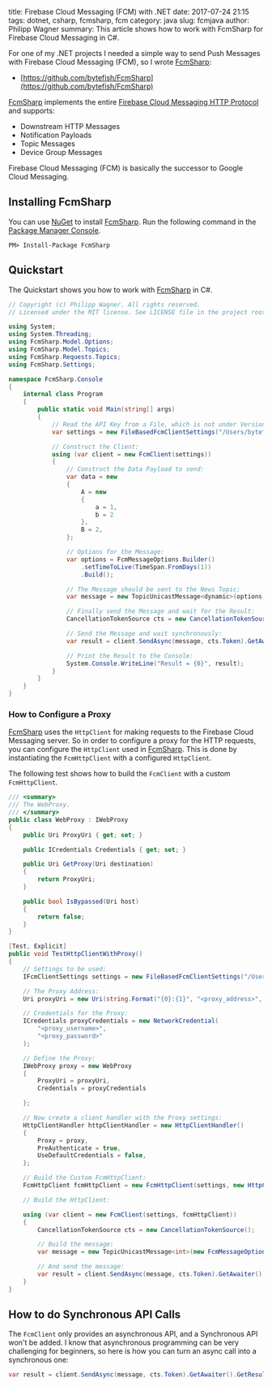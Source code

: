 ﻿title: Firebase Cloud Messaging (FCM) with .NET
date: 2017-07-24 21:15
tags: dotnet, csharp, fcmsharp, fcm
category: java
slug: fcmjava
author: Philipp Wagner
summary: This article shows how to work with FcmSharp for Firebase Cloud Messaging in C#.

For one of my .NET projects I needed a simple way to send Push Messages with Firebase Cloud Messaging (FCM), so I wrote [FcmSharp]:

* [https://github.com/bytefish/FcmSharp](https://github.com/bytefish/FcmSharp)

[FcmSharp] implements the entire [Firebase Cloud Messaging HTTP Protocol] and supports:

* Downstream HTTP Messages
* Notification Payloads
* Topic Messages
* Device Group Messages

Firebase Cloud Messaging (FCM) is basically the successor to Google Cloud Messaging. 

## Installing FcmSharp ##

You can use [NuGet](https://www.nuget.org) to install [FcmSharp]. Run the following command 
in the [Package Manager Console](http://docs.nuget.org/consume/package-manager-console).

```
PM> Install-Package FcmSharp
```

## Quickstart ##

The Quickstart shows you how to work with [FcmSharp] in C#.

```csharp
// Copyright (c) Philipp Wagner. All rights reserved.
// Licensed under the MIT license. See LICENSE file in the project root for full license information.

using System;
using System.Threading;
using FcmSharp.Model.Options;
using FcmSharp.Model.Topics;
using FcmSharp.Requests.Topics;
using FcmSharp.Settings;

namespace FcmSharp.Console
{
    internal class Program
    {
        public static void Main(string[] args)
        {
            // Read the API Key from a File, which is not under Version Control:
            var settings = new FileBasedFcmClientSettings("/Users/bytefish/api.key");

            // Construct the Client:
            using (var client = new FcmClient(settings))
            {
                // Construct the Data Payload to send:
                var data = new
                {
                    A = new
                    {
                        a = 1,
                        b = 2
                    },
                    B = 2,
                };

                // Options for the Message:
                var options = FcmMessageOptions.Builder()
                    .setTimeToLive(TimeSpan.FromDays(1))
                    .Build();

                // The Message should be sent to the News Topic:
                var message = new TopicUnicastMessage<dynamic>(options, new Topic("news"), data);

                // Finally send the Message and wait for the Result:
                CancellationTokenSource cts = new CancellationTokenSource();

                // Send the Message and wait synchronously:
                var result = client.SendAsync(message, cts.Token).GetAwaiter().GetResult();

                // Print the Result to the Console:
                System.Console.WriteLine("Result = {0}", result);
            }
        }
    }
}
```

### How to Configure a Proxy ###

[FcmSharp] uses the ``HttpClient`` for making requests to the Firebase Cloud Messaging server. So in order to configure 
a proxy for the HTTP requests, you can configure the ``HttpClient`` used in [FcmSharp]. This is done by instantiating 
the ``FcmHttpClient`` with a configured ``HttpClient``.

The following test shows how to build the ``FcmClient`` with a custom ``FcmHttpClient``.

```csharp
/// <summary>
/// The WebProxy.
/// </summary>
public class WebProxy : IWebProxy
{
    public Uri ProxyUri { get; set; }

    public ICredentials Credentials { get; set; }

    public Uri GetProxy(Uri destination)
    {
        return ProxyUri;
    }

    public bool IsBypassed(Uri host)
    {
        return false;
    }
}

[Test, Explicit]
public void TestHttpClientWithProxy()
{
    // Settings to be used:
    IFcmClientSettings settings = new FileBasedFcmClientSettings("/Users/bytefish/api.key");

    // The Proxy Address:
    Uri proxyUri = new Uri(string.Format("{0}:{1}", "<proxy_address>", "<proxy_port>"));

    // Credentials for the Proxy:
    ICredentials proxyCredentials = new NetworkCredential(
        "<proxy_username>",
        "<proxy_password>"
    );

    // Define the Proxy:
    IWebProxy proxy = new WebProxy
    {
        ProxyUri = proxyUri,
        Credentials = proxyCredentials

    };

    // Now create a client handler with the Proxy settings:
    HttpClientHandler httpClientHandler = new HttpClientHandler()
    {
        Proxy = proxy,
        PreAuthenticate = true,
        UseDefaultCredentials = false,
    };

    // Build the Custom FcmHttpClient:
    FcmHttpClient fcmHttpClient = new FcmHttpClient(settings, new HttpClient(httpClientHandler), JsonSerializer.Default);

    // Build the HttpClient:

    using (var client = new FcmClient(settings, fcmHttpClient))
    {
        CancellationTokenSource cts = new CancellationTokenSource();

        // Build the message:
        var message = new TopicUnicastMessage<int>(new FcmMessageOptionsBuilder().Build(), new Topic("a"), 1);

        // And send the message:
        var result = client.SendAsync(message, cts.Token).GetAwaiter().GetResult();
    }
}
```

## How to do Synchronous API Calls ##

The ``FcmClient`` only provides an asynchronous API, and a Synchronous API won't be added. I know that 
asynchronous programming can be very challenging for beginners, so here is how you can turn an async 
call into a synchronous one:

```csharp
var result = client.SendAsync(message, cts.Token).GetAwaiter().GetResult();
```

[FcmSharp]: https://github.com/bytefish/FcmSharp
[Firebase Quickstart with Android]: https://github.com/firebase/quickstart-android/tree/master/messaging
[Firebase Cloud Messaging (FCM) API]: https://firebase.google.com
[Firebase Cloud Messaging HTTP Protocol]: https://firebase.google.com/docs/cloud-messaging/http-server-ref